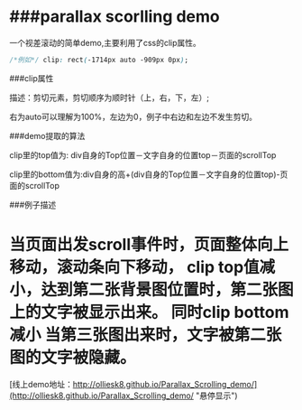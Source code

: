 ###parallax scorlling demo
===========================
一个视差滚动的简单demo,主要利用了css的clip属性。
```css
/*例如*/ clip: rect(-1714px auto -909px 0px);
```
###clip属性

描述：剪切元素，剪切顺序为顺时针（上，右，下，左）;

右为auto可以理解为100%，左边为0，例子中右边和左边不发生剪切。

###demo提取的算法

clip里的top值为: div自身的Top位置－文字自身的位置top－页面的scrollTop

clip里的bottom值为:div自身的高+(div自身的Top位置－文字自身的位置top)-页面的scrollTop

###例子描述

当页面出发scroll事件时，页面整体向上移动，滚动条向下移动，
clip top值减小，达到第二张背景图位置时，第二张图上的文字被显示出来。
同时clip bottom减小 当第三张图出来时，文字被第二张图的文字被隐藏。
===========================
[线上demo地址：http://olliesk8.github.io/Parallax_Scrolling_demo/](http://olliesk8.github.io/Parallax_Scrolling_demo/ "悬停显示")

